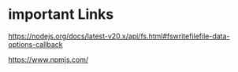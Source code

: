 # important Links

https://nodejs.org/docs/latest-v20.x/api/fs.html#fswritefilefile-data-options-callback

https://www.npmjs.com/
